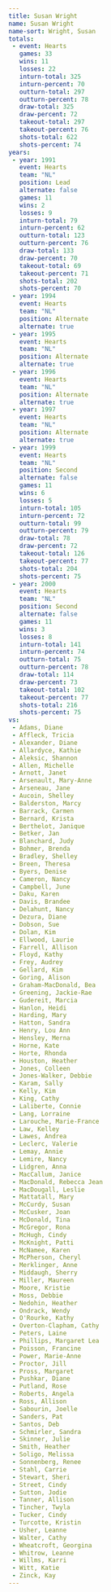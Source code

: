```yaml
---
title: Susan Wright
name: Susan Wright
name-sort: Wright, Susan
totals:
 - event: Hearts
   games: 33
   wins: 11
   losses: 22
   inturn-total: 325
   inturn-percent: 70
   outturn-total: 297
   outturn-percent: 78
   draw-total: 325
   draw-percent: 72
   takeout-total: 297
   takeout-percent: 76
   shots-total: 622
   shots-percent: 74
years:
 - year: 1991
   event: Hearts
   team: "NL"
   position: Lead
   alternate: false
   games: 11
   wins: 2
   losses: 9
   inturn-total: 79
   inturn-percent: 62
   outturn-total: 123
   outturn-percent: 76
   draw-total: 133
   draw-percent: 70
   takeout-total: 69
   takeout-percent: 71
   shots-total: 202
   shots-percent: 70
 - year: 1994
   event: Hearts
   team: "NL"
   position: Alternate
   alternate: true
 - year: 1995
   event: Hearts
   team: "NL"
   position: Alternate
   alternate: true
 - year: 1996
   event: Hearts
   team: "NL"
   position: Alternate
   alternate: true
 - year: 1997
   event: Hearts
   team: "NL"
   position: Alternate
   alternate: true
 - year: 1999
   event: Hearts
   team: "NL"
   position: Second
   alternate: false
   games: 11
   wins: 6
   losses: 5
   inturn-total: 105
   inturn-percent: 72
   outturn-total: 99
   outturn-percent: 79
   draw-total: 78
   draw-percent: 72
   takeout-total: 126
   takeout-percent: 77
   shots-total: 204
   shots-percent: 75
 - year: 2000
   event: Hearts
   team: "NL"
   position: Second
   alternate: false
   games: 11
   wins: 3
   losses: 8
   inturn-total: 141
   inturn-percent: 74
   outturn-total: 75
   outturn-percent: 78
   draw-total: 114
   draw-percent: 73
   takeout-total: 102
   takeout-percent: 77
   shots-total: 216
   shots-percent: 75
vs:
 - Adams, Diane
 - Affleck, Tricia
 - Alexander, Diane
 - Allardyce, Kathie
 - Aleksic, Shannon
 - Allen, Michelle
 - Arnott, Janet
 - Arsenault, Mary-Anne
 - Arseneau, Jane
 - Aucoin, Shelley
 - Balderston, Marcy
 - Barrack, Carmen
 - Bernard, Krista
 - Berthelot, Janique
 - Betker, Jan
 - Blanchard, Judy
 - Bohmer, Brenda
 - Bradley, Shelley
 - Breen, Theresa
 - Byers, Denise
 - Cameron, Nancy
 - Campbell, June
 - Daku, Karen
 - Davis, Brandee
 - Delahunt, Nancy
 - Dezura, Diane
 - Dobson, Sue
 - Dolan, Kim
 - Ellwood, Laurie
 - Farrell, Allison
 - Floyd, Kathy
 - Frey, Audrey
 - Gellard, Kim
 - Goring, Alison
 - Graham-MacDonald, Bea
 - Greening, Jackie-Rae
 - Gudereit, Marcia
 - Hanlon, Heidi
 - Harding, Mary
 - Hatton, Sandra
 - Henry, Lou Ann
 - Hensley, Merna
 - Horne, Kate
 - Horte, Rhonda
 - Houston, Heather
 - Jones, Colleen
 - Jones-Walker, Debbie
 - Karam, Sally
 - Kelly, Kim
 - King, Cathy
 - Laliberte, Connie
 - Lang, Lorraine
 - Larouche, Marie-France
 - Law, Kelley
 - Lawes, Andrea
 - Leclerc, Valerie
 - Lemay, Annie
 - Lemire, Nancy
 - Lidgren, Anna
 - MacCallum, Janice
 - MacDonald, Rebecca Jean
 - MacDougall, Leslie
 - Mattatall, Mary
 - McCurdy, Susan
 - McCusker, Joan
 - McDonald, Tina
 - McGregor, Rona
 - McHugh, Cindy
 - McKnight, Patti
 - McNamee, Karen
 - McPherson, Cheryl
 - Merklinger, Anne
 - Middaugh, Sherry
 - Miller, Maureen
 - Moore, Kristie
 - Moss, Debbie
 - Nedohin, Heather
 - Ondrack, Wendy
 - O'Rourke, Kathy
 - Overton-Clapham, Cathy
 - Peters, Laine
 - Phillips, Margaret Lea
 - Poisson, Francine
 - Power, Marie-Anne
 - Proctor, Jill
 - Pross, Margaret
 - Pushkar, Diane
 - Putland, Rose
 - Roberts, Angela
 - Ross, Allison
 - Sabourin, Joelle
 - Sanders, Pat
 - Santos, Deb
 - Schmirler, Sandra
 - Skinner, Julie
 - Smith, Heather
 - Soligo, Melissa
 - Sonnenberg, Renee
 - Stahl, Carrie
 - Stewart, Sheri
 - Street, Cindy
 - Sutton, Jodie
 - Tanner, Allison
 - Tincher, Twyla
 - Tucker, Cindy
 - Turcotte, Kristin
 - Usher, Leanne
 - Walter, Cathy
 - Wheatcroft, Georgina
 - Whitrow, Leanne
 - Willms, Karri
 - Witt, Katie
 - Zinck, Kay
---
```

